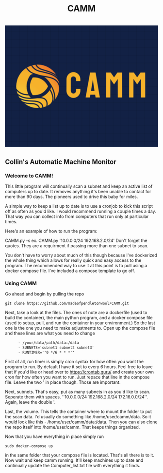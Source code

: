 <h1 align='center'> CAMM <h1> 
<img src="./images/cammlogo.png">

## Collin's Automatic Machine Monitor
 
### Welcome to CAMM!

This little program will continually scan a subnet and keep an active list of computers up to date. It removes anything it's been unable to contact for more than 90 days.
The pioneers used to drive this baby for miles.

A simple way to keep a list up to date is to use a cronjob to kick this script off as often as you'd like. I would recommend running a couple times a day. That way you can collect info from computers that run only at particular times.

Here's an example of how to run the program:

CAMM.py -s <subnetlist> ex. CAMM.py '10.0.0.0/24 192.168.2.0/24' 
Don't forget the quotes. They are a requirment if passing more than one subnet to scan.

You don't have to worry about much of this though because I've dockerized the whole thing which allows for really quick and easy access to the program. The recommended way to use it at this point is to pull using a docker compose file. I've included a compose template to go off. 

### Using CAMM

Go ahead and begin by pulling the repo 
```
git clone https://github.com/madeofpendletonwool/CAMM.git
```
Next, take a look at the files. The ones of note are a dockerfile (used to build the container), the main python program, and a docker compose file (used to setup, pull, and run the container in your environment.)
So the last one is the one you need to make adjustments to. Open up the compose file and these lines are what you need to change
```
      - /your/data/path/data:/data
      - SUBNETS='subnet1 subnet2 subnet3' 
      - RUNTIMER=''0 */6 * * *''
```
First of all, run timer is simply cron syntax for how often you want the program to run. By default I have it set to every 6 hours. Feel free to leave that if you'd like or head over to https://crontab.guru/ and create your own cron for how often you want to run. Just repace that line in the compose file. Leave the two ' in place though. Those are important. 

Next, subnets. That's easy, put as many subnets in as you'd like to scan. Seperate them with spaces. ''10.0.0.0/24 192.168.2.0/24 172.16.0.0/24''. Again, leave the double '.

Last, the volume. This tells the container where to mount the folder to put the scan data. I'd usually do something like /home/user/camm/data. So it would look like this - /home/user/camm/data:/data. Then you can also clone the repo itself into /home/user/camm. That keeps things organized.

Now that you have everything in place simply run 
```
sudo docker-compose up
```
in the same folder that your compose file is located. That's all there is to it. Now wait and keep camm running. It'll keep machines up to date and continually update the Computer_list.txt file with everything it finds. 